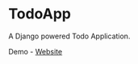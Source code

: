 # TodoApp
A Django powered Todo Application.
 
Demo - [Website](https://hugoboss.pythonanywhere.com/)
